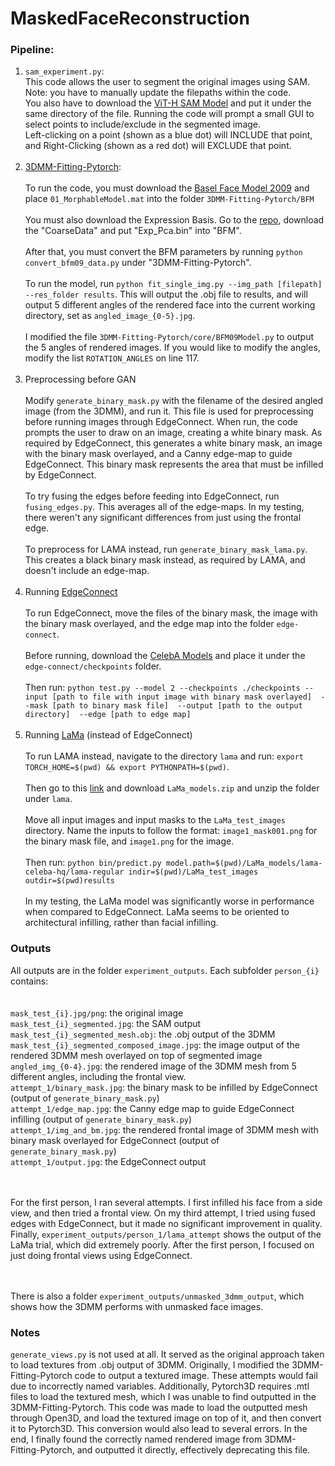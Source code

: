 # MaskedFaceReconstruction
### Pipeline:
1. `sam_experiment.py`:<br>
This code allows the user to segment the original images using SAM.<br>
Note: you have to manually update the filepaths within the code.<br> You also have to download the [ViT-H SAM Model](https://github.com/facebookresearch/segment-anything?tab=readme-ov-file) and put it under the same directory of the file.
Running the code will prompt a small GUI to select points to include/exclude in the segmented image.<br>
Left-clicking on a point (shown as a blue dot) will INCLUDE that point, and Right-Clicking (shown as a red dot) will EXCLUDE that point.
<br><br>
2. [3DMM-Fitting-Pytorch](https://github.com/ascust/3DMM-Fitting-Pytorch/tree/master): <br><br>
To run the code, you must download the [Basel Face Model 2009](https://faces.dmi.unibas.ch/bfm/index.php?nav=1-2&id=downloads) and place `01_MorphableModel.mat` into the folder `3DMM-Fitting-Pytorch/BFM`<br><br>
You must also download the Expression Basis. Go to the [repo](https://github.com/Juyong/3DFace), download the "CoarseData" and put "Exp_Pca.bin" into "BFM".<br><br>
After that, you must convert the BFM parameters by running `python convert_bfm09_data.py` under "3DMM-Fitting-Pytorch".<br><br>
To run the model, run `python fit_single_img.py --img_path [filepath] --res_folder results`. This will output the .obj file to results, and will output 5 different angles of the rendered face into the current working directory, set as `angled_image_{0-5}.jpg`. <br><br>
I modified the file `3DMM-Fitting-Pytorch/core/BFM09Model.py` to output the 5 angles of rendered images. If you would like to modify the angles, modify the list `ROTATION_ANGLES` on line 117.
<br><br>
3. Preprocessing before GAN <br><br>
Modify `generate_binary_mask.py` with the filename of the desired angled image (from the 3DMM), and run it. This file is used for preprocessing before running images through EdgeConnect. When run, the code prompts the user to draw on an image, creating a white binary mask.
As required by EdgeConnect, this generates a white binary mask, an image with the binary mask overlayed, and a Canny edge-map to guide EdgeConnect.
This binary mask represents the area that must be infilled by EdgeConnect. <br><br>
To try fusing the edges before feeding into EdgeConnect, run `fusing_edges.py`. This averages all of the edge-maps. In my testing, there weren't any significant differences from just using the frontal edge.
<br><br>
To preprocess for LAMA instead, run `generate_binary_mask_lama.py`. This creates a black binary mask instead, as required by LAMA, and doesn't include an edge-map.
<br><br>
4. Running [EdgeConnect](https://github.com/knazeri/edge-connect)<br><br>
To run EdgeConnect, move the files of the binary mask, the image with the binary mask overlayed, and the edge map into the folder `edge-connect`.<br><br>
Before running, download the [CelebA Models](https://drive.google.com/drive/folders/13JgMA5sKMYgRwHBp4f7PBc5orNJ_Cv-p) and place it under the `edge-connect/checkpoints` folder. <br><br>
Then run: 
`python test.py --model 2 --checkpoints ./checkpoints --input [path to file with input image with binary mask overlayed]  --mask [path to binary mask file]  --output [path to the output directory]  --edge [path to edge map]`
<br><br>
5. Running [LaMa](https://github.com/advimman/lama) (instead of EdgeConnect)<br><br>
To run LAMA instead, navigate to the directory `lama` and run: `export TORCH_HOME=$(pwd) && export PYTHONPATH=$(pwd)`.<br><br>
Then go to this [link](https://drive.google.com/drive/folders/1B2x7eQDgecTL0oh3LSIBDGj0fTxs6Ips?usp=drive_link) and download `LaMa_models.zip` and unzip the folder under `lama`.<br><br>
Move all input images and input masks to the `LaMa_test_images` directory. Name the inputs to follow the format: `image1_mask001.png` for the binary mask file, and `image1.png` for the image. <br><br> Then run:
`python bin/predict.py model.path=$(pwd)/LaMa_models/lama-celeba-hq/lama-regular indir=$(pwd)/LaMa_test_images outdir=$(pwd)results`<br><br>
In my testing, the LaMa model was significantly worse in performance when compared to EdgeConnect. LaMa seems to be oriented to architectural infilling, rather than facial infilling.

### Outputs
All outputs are in the folder `experiment_outputs`. Each subfolder `person_{i}` contains: <br><br><br>
`mask_test_{i}.jpg/png`: the original image<br>
`mask_test_{i}_segmented.jpg`: the SAM output <br>
`mask_test_{i}_segmented_mesh.obj`: the .obj output of the 3DMM <br>
`mask_test_{i}_segmented_composed_image.jpg`: the image output of the rendered 3DMM mesh overlayed on top of segmented image <br>
`angled_img_{0-4}.jpg`: the rendered image of the 3DMM mesh from 5 different angles, including the frontal view. <br>
`attempt_1/binary_mask.jpg`: the binary mask to be infilled by EdgeConnect (output of `generate_binary_mask.py`)<br>
`attempt_1/edge_map.jpg`: the Canny edge map to guide EdgeConnect infilling (output of `generate_binary_mask.py`)<br>
`attempt_1/img_and_bm.jpg`: the rendered frontal image of 3DMM mesh with binary mask overlayed for EdgeConnect (output of `generate_binary_mask.py`)<br>
`attempt_1/output.jpg`: the EdgeConnect output

<br><br> For the first person, I ran several attempts. I first infilled his face from a side view, and then tried a frontal view. On my third attempt, I tried using fused edges with EdgeConnect, but it made no significant improvement in quality. Finally, `experiment_outputs/person_1/lama_attempt` shows the output of the LaMa trial, which did extremely poorly. After the first person, I focused on just doing frontal views using EdgeConnect. 

<br><br> There is also a folder `experiment_outputs/unmasked_3dmm_output`, which shows how the 3DMM performs with unmasked face images.

### Notes
`generate_views.py` is not used at all. It served as the original approach taken to load textures from .obj output of 3DMM.
Originally, I modified the 3DMM-Fitting-Pytorch code to output a textured image. These attempts would fail due to incorrectly named variables.
Additionally, Pytorch3D requires .mtl files to load the textured mesh, which I was unable to find outputted in the 3DMM-Fitting-Pytorch.
This code was made to load the outputted mesh through Open3D, and load the textured image on top of it, and then convert it to Pytorch3D.
This conversion would also lead to several errors. In the end, I finally found the correctly named rendered image from 3DMM-Fitting-Pytorch, and outputted it directly, effectively deprecating this file.
